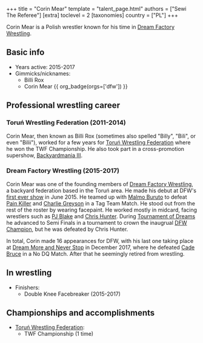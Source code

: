 +++
title = "Corin Mear"
template = "talent_page.html"
authors = ["Sewi The Referee"]
[extra]
toclevel = 2
[taxonomies]
country = ["PL"]
+++

Corin Mear is a Polish wrestler known for his time in [Dream Factory Wrestling](@/o/dfw.md).

## Basic info

* Years active: 2015-2017
* Gimmicks/nicknames:
  - Billi Rox
  - Corin Mear {{ org_badge(orgs=['dfw']) }}

## Professional wrestling career

### Toruń Wrestling Federation (2011-2014)

Corin Mear, then known as Billi Rox (sometimes also spelled "Billy", "Bili", or even "Bilii"), worked for a few years for [Toruń Wrestling Federation](@/o/twf.md) where he won the TWF Championship. He also took part in a cross-promotion supershow, [Backyardmania III](@/e/pxw/2012-07-24-pxw-backyardmania-3.md).

### Dream Factory Wrestling (2015-2017)

Corin Mear was one of the founding members of [Dream Factory Wrestling](@/o/dfw.md), a backyard federation based in the Toruń area. He made his debut at DFW's [first ever show](@/e/dfw/2015-06-20-dfw-showcase.md) in June 2015. He teamed up with [Malmo Buruto](@/w/malmo-buruto.md) to defeat [Pain Killer](@/w/pain-killer.md) and [Charlie Greyson](@/w/madman-charlie.md) in a Tag Team Match. He stood out from the rest of the roster by wearing facepaint. He worked mostly in midcard, facing wrestlers such as [PJ Blake](@/w/pj-blake.md) and [Chris Hunter](@/w/chris-hunter.md). During [Tournament of Dreams](@/e/dfw/2016-06-11-dfw-tournament-of-dreams-1.md) he advanced to Semi Finals in a tournament to crown the inaugrual [DFW Champion](@/c/dfw-championship.md), but he was defeated by Chris Hunter.

In total, Corin made 16 appearances for DFW, with his last one taking place at [Dream More and Never Stop](@/e/dfw/2017-12-09-dfw-dream-more-and-never-stop.md) in December 2017, where he defeated [Cade Bruce](@/w/mister-z.md) in a No DQ Match. After that he seemingly retired from wrestling.

## In wrestling

* Finishers:
  - Double Knee Facebreaker (2015-2017)

## Championships and accomplishments

* [Toruń Wrestling Federation](@/o/twf.md):
  - TWF Championship (1 time)
